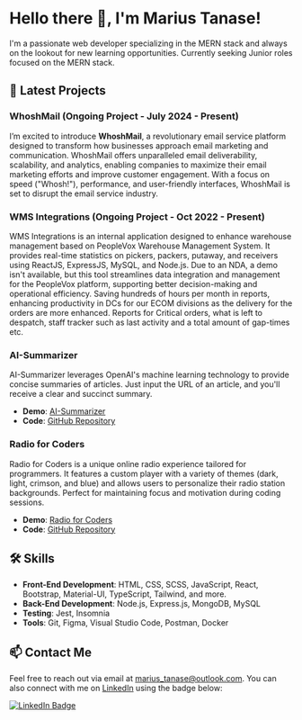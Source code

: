 # Hello there 👋, I'm Marius Tanase!

I'm a passionate web developer specializing in the MERN stack and always on the lookout for new learning opportunities. Currently seeking Junior roles focused on the MERN stack.

## 🌟 Latest Projects

### **WhoshMail** (Ongoing Project - July 2024 - Present)

I’m excited to introduce **WhoshMail**, a revolutionary email service platform designed to transform how businesses approach email marketing and communication. WhoshMail offers unparalleled email deliverability, scalability, and analytics, enabling companies to maximize their email marketing efforts and improve customer engagement. With a focus on speed ("Whosh!"), performance, and user-friendly interfaces, WhoshMail is set to disrupt the email service industry.

### **WMS Integrations** (Ongoing Project - Oct 2022 - Present)

WMS Integrations is an internal application designed to enhance warehouse management based on PeopleVox Warehouse Management System. It provides real-time statistics on pickers, packers, putaway, and receivers using ReactJS, ExpressJS, MySQL, and Node.js. Due to an NDA, a demo isn't available, but this tool streamlines data integration and management for the PeopleVox platform, supporting better decision-making and operational efficiency. Saving hundreds of hours per month in reports, enhancing productivity in DCs for our ECOM divisions as the delivery for the orders are more enhanced. Reports for Critical orders, what is left to despatch, staff tracker such as last activity and a total amount of gap-times etc.


### **AI-Summarizer**

AI-Summarizer leverages OpenAI's machine learning technology to provide concise summaries of articles. Just input the URL of an article, and you'll receive a clear and succinct summary.

- **Demo**: [AI-Summarizer](https://aisummz.vercel.app/)
- **Code**: [GitHub Repository](https://github.com/MariusTanase/AI-Summarizer)

### **Radio for Coders**

Radio for Coders is a unique online radio experience tailored for programmers. It features a custom player with a variety of themes (dark, light, crimson, and blue) and allows users to personalize their radio station backgrounds. Perfect for maintaining focus and motivation during coding sessions.

- **Demo**: [Radio for Coders](https://radio-mt.vercel.app/)
- **Code**: [GitHub Repository](https://github.com/MariusTanase/RadioMT)


## 🛠️ Skills

- **Front-End Development**: HTML, CSS, SCSS, JavaScript, React, Bootstrap, Material-UI, TypeScript, Tailwind, and more.
- **Back-End Development**: Node.js, Express.js, MongoDB, MySQL
- **Testing**: Jest, Insomnia
- **Tools**: Git, Figma, Visual Studio Code, Postman, Docker

## 📫 Contact Me

Feel free to reach out via email at [marius_tanase@outlook.com](mailto:marius_tanase@outlook.com). You can also connect with me on [LinkedIn](https://www.linkedin.com/in/marius-tanase/) using the badge below:

[![LinkedIn Badge](https://img.shields.io/badge/-Marius_Tanase-blue?style=flat-square&logo=Linkedin&logoColor=white&link=https://www.linkedin.com/in/marius-tanase/)](https://www.linkedin.com/in/marius-tanase/)
